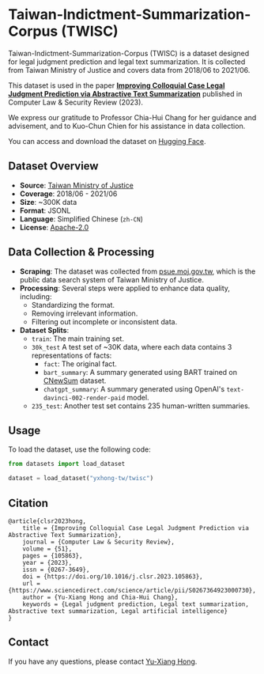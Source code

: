 # Taiwan-Indictment-Summarization-Corpus (TWISC)

Taiwan-Indictment-Summarization-Corpus (TWISC) is a dataset designed for legal judgment prediction and legal text summarization. It is collected from Taiwan Ministry of Justice and covers data from 2018/06 to 2021/06.

This dataset is used in the paper [**Improving Colloquial Case Legal Judgment Prediction via Abstractive Text Summarization**](https://www.sciencedirect.com/science/article/abs/pii/S0267364923000730) published in Computer Law & Security Review (2023).

We express our gratitude to Professor Chia-Hui Chang for her guidance and advisement, and to Kuo-Chun Chien for his assistance in data collection.

You can access and download the dataset on [Hugging Face](https://huggingface.co/datasets/yxhong-tw/twisc).


## Dataset Overview

- **Source**: [Taiwan Ministry of Justice](https://psue.moj.gov.tw/psiqs)
- **Coverage**: 2018/06 - 2021/06
- **Size**: ~300K data
- **Format**: JSONL
- **Language**: Simplified Chinese (`zh-CN`)
- **License**: [Apache-2.0](https://www.apache.org/licenses/LICENSE-2.0)


## Data Collection & Processing

- **Scraping**: The dataset was collected from [psue.moj.gov.tw](https://psue.moj.gov.tw/psiqs), which is the public data search system of Taiwan Ministry of Justice.
- **Processing**: Several steps were applied to enhance data quality, including:
    - Standardizing the format.
    - Removing irrelevant information.
    - Filtering out incomplete or inconsistent data.
- **Dataset Splits**:
    - `train`: The main training set.
    - `30k_test` A test set of ~30K data, where each data contains 3 representations of facts:
        - `fact`: The original fact.
        - `bart_summary`: A summary generated using BART trained on [CNewSum](https://arxiv.org/abs/2110.10874) dataset.
        - `chatgpt_summary`: A summary generated using OpenAI's `text-davinci-002-render-paid` model.
    - `235_test`: Another test set contains 235 human-written summaries.


## Usage

To load the dataset, use the following code:

```python
from datasets import load_dataset

dataset = load_dataset("yxhong-tw/twisc")
```

## Citation

```
@article{clsr2023hong,
    title = {Improving Colloquial Case Legal Judgment Prediction via Abstractive Text Summarization},
    journal = {Computer Law & Security Review},
    volume = {51},
    pages = {105863},
    year = {2023},
    issn = {0267-3649},
    doi = {https://doi.org/10.1016/j.clsr.2023.105863},
    url = {https://www.sciencedirect.com/science/article/pii/S0267364923000730},
    author = {Yu-Xiang Hong and Chia-Hui Chang},
    keywords = {Legal judgment prediction, Legal text summarization, Abstractive text summarization, Legal artificial intelligence}
}
```

## Contact

If you have any questions, please contact [Yu-Xiang Hong](mailto:yxhong.tw@gmail.com).
